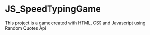 # JS_SpeedTypingGame
This project is a game created with HTML, CSS and Javascript using Random Quotes Api
